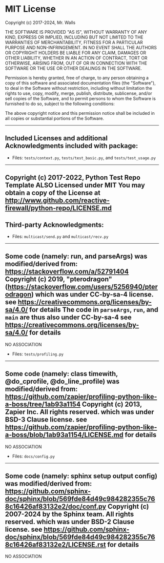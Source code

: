 # MIT License

Copyright (c) 2017-2024, Mr. Walls

THE SOFTWARE IS PROVIDED "AS IS", WITHOUT WARRANTY OF ANY KIND, EXPRESS OR
IMPLIED, INCLUDING BUT NOT LIMITED TO THE WARRANTIES OF MERCHANTABILITY,
FITNESS FOR A PARTICULAR PURPOSE AND NON-INFRINGEMENT. IN NO EVENT SHALL THE
AUTHORS OR COPYRIGHT HOLDERS BE LIABLE FOR ANY CLAIM, DAMAGES OR OTHER
LIABILITY, WHETHER IN AN ACTION OF CONTRACT, TORT OR OTHERWISE, ARISING FROM,
OUT OF OR IN CONNECTION WITH THE SOFTWARE OR THE USE OR OTHER DEALINGS IN THE
SOFTWARE.

Permission is hereby granted, free of charge, to any person obtaining a copy
of this software and associated documentation files (the "Software"), to deal
in the Software without restriction, including without limitation the rights
to use, copy, modify, merge, publish, distribute, sublicense, and/or sell
copies of the Software, and to permit persons to whom the Software is
furnished to do so, subject to the following conditions:

The above copyright notice and this permission notice shall be included in all
copies or substantial portions of the Software.



***

## Included Licenses and additional Acknowledgments included with package:

* Files: `tests/context.py`, `tests/test_basic.py`, and `tests/test_usage.py`
---
Copyright (c) 2017-2022, Python Test Repo Template
ALSO Licensed under MIT
You may obtain a copy of the License at
http://www.github.com/reactive-firewall/python-repo/LICENSE.md
---

## Third-party Acknowledgments:

* Files: `multicast/send.py` and `multicast/recv.py`
---
Some code (namely: run, and parseArgs) was modified/derived from:
https://stackoverflow.com/a/52791404
Copyright (c) 2019, "pterodragon" (https://stackoverflow.com/users/5256940/pterodragon)
which was under CC-by-sa-4 license.
see https://creativecommons.org/licenses/by-sa/4.0/ for details
The code in `parseArgs`, `run`, and `main` are thus also under
CC-by-sa-4
see https://creativecommons.org/licenses/by-sa/4.0/ for details
---
NO ASSOCIATION

* Files: `tests/profiling.py`
---
Some code (namely: class timewith, @do_cprofile, @do_line_profile) was modified/derived from:
https://github.com/zapier/profiling-python-like-a-boss/tree/1ab93a1154
Copyright (c) 2013, Zapier Inc. All rights reserved.
which was under BSD-3 Clause license.
see https://github.com/zapier/profiling-python-like-a-boss/blob/1ab93a1154/LICENSE.md for details
---
NO ASSOCIATION

* Files: `docs/config.py`
---
Some code (namely: sphinx setup output config) was modified/derived from:
https://github.com/sphinx-doc/sphinx/blob/569fde84d49c984282355c768c16426af83132e2/doc/conf.py
Copyright (c) 2007-2024 by the Sphinx team. All rights reserved.
which was under BSD-2 Clause license.
see https://github.com/sphinx-doc/sphinx/blob/569fde84d49c984282355c768c16426af83132e2/LICENSE.rst for details
---
NO ASSOCIATION
